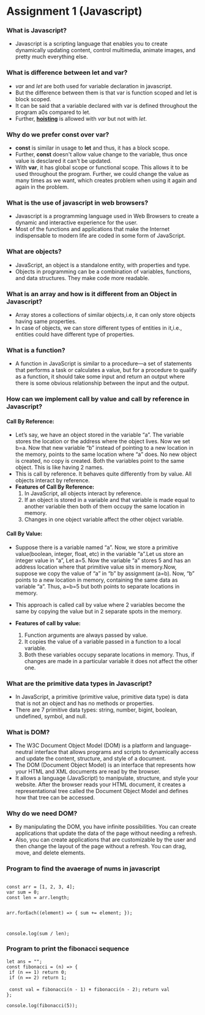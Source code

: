 # Assignment 1 (Javascript)

### What is Javascript?

- Javascript is a scripting language that enables you to create dynamically updating content, control multimedia, animate images, and pretty much everything else.

### What is difference between let and var?

- _var_ and _let_ are both used for variable declaration in javascript.
- But the difference between them is that var is function scoped and let is block scoped.
- It can be said that a variable declared with var is defined throughout the program a0s compared to let.
- Further, **[hoisting](https://developer.mozilla.org/en-US/docs/Glossary/Hoisting)** is allowed with _var_ but not with _let_.

### Why do we prefer const over var?

- **const** is similar in usage to **let** and thus, it has a block scope.
- Further, **const** doesn't allow value change to the variable, thus once value is desclared it can't be updated.
- With **var**, it has global scope or functional scope. This allows it to be used throughout the program. Further, we could change the value as many times as we want, which creates problem when using it again and again in the problem.

### What is the use of javascript in web browsers?

- Javascript is a programming language used in Web Browsers to create a dynamic and interactive experience for the user.
- Most of the functions and applications that make the Internet indispensable to modern life are coded in some form of JavaScript.

### What are objects?

- JavaScript, an object is a standalone entity, with properties and type.
- Objects in programming can be a combination of variables, functions, and data structures. They make code more readable.

### What is an array and how is it different from an Object in Javascript?

- Array stores a collections of similar objects,i.e, it can only store objects having same properties.
- In case of objects, we can store different types of entities in it,i.e., entities could have different type of properties.

### What is a function?

- A function in JavaScript is similar to a procedure—a set of statements that performs a task or calculates a value, but for a procedure to qualify as a function, it should take some input and return an output where there is some obvious relationship between the input and the output.

### How can we implement call by value and call by reference in Javascript?

#### **Call By Reference:**

- Let’s say, we have an object stored in the variable “a”. The variable stores the location or the address where the object lives. Now we set b=a. Now that new variable “b” instead of pointing to a new location in the memory, points to the same location where “a” does. No new object is created, no copy is created. Both the variables point to the same object. This is like having 2 names.
- This is call by reference. It behaves quite differently from by value. All objects interact by reference.
- **Features of Call By Reference:**
  1. In JavaScript, all objects interact by reference.
  2. If an object is stored in a variable and that variable is made equal to another variable then both of them occupy the same location in memory.
  3. Changes in one object variable affect the other object variable.

#### **Call By Value:**

- Suppose there is a variable named “a”. Now, we store a primitive value(boolean, integer, float, etc) in the variable “a”.Let us store an integer value in “a”, Let a=5. Now the variable “a” stores 5 and has an address location where that primitive value sits in memory.Now, suppose we copy the value of “a” in “b” by assignment (a=b). Now, “b” points to a new location in memory, containing the same data as variable “a”. Thus, a=b=5 but both points to separate locations in memory.
- This approach is called call by value where 2 variables become the same by copying the value but in 2 separate spots in the memory.

- **Features of call by value:**

  1. Function arguments are always passed by value.
  2. It copies the value of a variable passed in a function to a local variable.
  3. Both these variables occupy separate locations in memory. Thus, if changes are made in a particular variable it does not affect the other one.

### What are the primitive data types in Javascript?

- In JavaScript, a primitive (primitive value, primitive data type) is data that is not an object and has no methods or properties.
- There are 7 primitive data types: string, number, bigint, boolean, undefined, symbol, and null.

### What is DOM?

- The W3C Document Object Model (DOM) is a platform and language-neutral interface that allows programs and scripts to dynamically access and update the content, structure, and style of a document.
- The DOM (Document Object Model) is an interface that represents how your HTML and XML documents are read by the browser.
- It allows a language (JavaScript) to manipulate, structure, and style your website. After the browser reads your HTML document, it creates a representational tree called the Document Object Model and defines how that tree can be accessed.

### Why do we need DOM?

- By manipulating the DOM, you have infinite possibilities. You can create applications that update the data of the page without needing a refresh.
- Also, you can create applications that are customizable by the user and then change the layout of the page without a refresh. You can drag, move, and delete elements.

### Program to find the avaerage of nums in javascript

<code>
const arr = [1, 2, 3, 4];
var sum = 0;
const len = arr.length;

arr.forEach((element) => {
sum += element;
});

console.log(sum / len);
</code>

### Program to print the fibonacci sequence

`let ans = "";`  
`const fibonacci = (n) => {`  
` if (n == 1) return 0;`  
` if (n == 2) return 1;`

` const val = fibonacci(n - 1) + fibonacci(n - 2);`
`return val`  
`};`

`console.log(fibonacci(5));`
